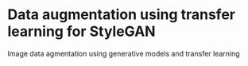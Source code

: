 # Data augmentation using transfer learning for StyleGAN
Image data agmentation using generative models and transfer learning
